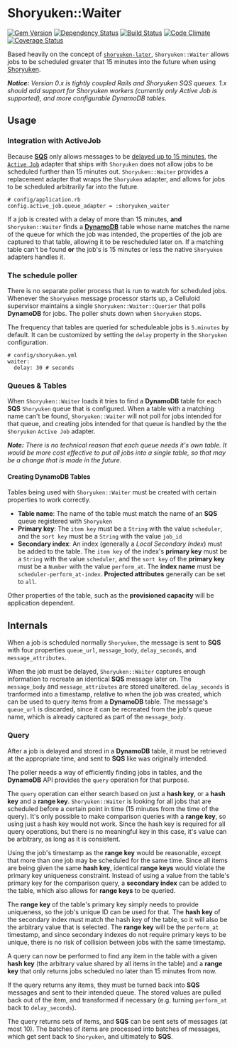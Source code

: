 # Shoryuken::Waiter

[![Gem Version](http://img.shields.io/gem/v/shoryuken-waiter.svg)](https://rubygems.org/gems/shoryuken-waiter)
[![Dependency Status](https://gemnasium.com/farski/shoryuken-waiter.svg)](https://gemnasium.com/farski/shoryuken-waiter)
[![Build Status](https://travis-ci.org/farski/shoryuken-waiter.svg)](https://travis-ci.org/farski/shoryuken-waiter)
[![Code Climate](https://codeclimate.com/github/farski/shoryuken-waiter/badges/gpa.svg)](https://codeclimate.com/github/farski/shoryuken-waiter)
[![Coverage Status](https://coveralls.io/repos/farski/shoryuken-waiter/badge.svg?branch=master&service=github)](https://coveralls.io/github/farski/shoryuken-waiter?branch=master)

Based heavily on the concept of [`shoryuken-later`](https://github.com/joekhoobyar/shoryuken-later), `Shoryuken::Waiter` allows jobs to be scheduled greater that 15 minutes into the future when using [Shoryuken](https://github.com/phstc/shoryuken).

_**Notice:** Version 0.x is tightly coupled Rails and Shoryuken SQS queues. 1.x should add support for Shoryuken workers (currently only Active Job is supported), and more configurable DynamoDB tables._

## Usage

### Integration with ActiveJob

Because **[SQS](https://aws.amazon.com/sqs/)** only allows messages to be [delayed up to 15 minutes](https://docs.aws.amazon.com/AWSSimpleQueueService/latest/APIReference/API_SendMessage.html), the [`Active Job`](http://guides.rubyonrails.org/active_job_basics.html) adapter that ships with `Shoryuken` does not allow jobs to be scheduled further than 15 minutes out. `Shoryuken::Waiter` provides a replacement adapter that wraps the `Shoryuken` adapter, and allows for jobs to be scheduled arbitrarily far into the future.
```
# config/application.rb
config.active_job.queue_adapter = :shoryuken_waiter
```

If a job is created with a delay of more than 15 minutes, **and** `Shoryuken::Waiter` finds a **[DynamoDB](https://aws.amazon.com/dynamodb/)** table whose name matches the name of the queue for which the job was intended, the properties of the job are captured to that table, allowing it to be rescheduled later on. If a matching table can't be found **or** the job's is 15 minutes or less the native `Shoryuken` adapters handles it.

### The schedule poller

There is no separate poller process that is run to watch for scheduled jobs. Whenever the `Shoryuken` message processor starts up, a Celluloid supervisor maintains a single `Shoryuken::Waiter::Querier` that polls **DynamoDB** for jobs. The poller shuts down when `Shoryuken` stops.

The frequency that tables are queried for scheduleable jobs is `5.minutes` by default. It can be customized by setting the `delay` property in the `Shoryuken` configuration.

```
# config/shoryuken.yml
waiter:
  delay: 30 # seconds
```

### Queues & Tables

When `Shoryuken::Waiter` loads it tries to find a **DynamoDB** table for each **SQS** `Shoryuken` queue that is configured. When a table with a matching name can't be found, `Shoryuken::Waiter` will not poll for jobs intended for that queue, and creating jobs intended for that queue is handled by the the `Shoryuken` `Active Job` adapter.

_**Note:** There is no technical reason that each queue needs it's own table. It would be more cost effective to put all jobs into a single table, so that may be a change that is made in the future._

#### Creating DynamoDB Tables

Tables being used with `Shoryuken::Waiter` must be created with certain properties to work correctly.

* **Table name**: The name of the table must match the name of an **SQS** queue registered with `Shoryuken`
* **Primary key**: The `item key` must be a `String` with the value `scheduler`, and the `sort key` must be a `String` with the value `job_id`
* **Secondary index**: An index (generally a *Local Secondary Index*) must be added to the table. The `item key` of the index's **primary key** must be a `String` with the value `scheduler`, and the `sort key` of the **primary key** must be a `Number` with the value `perform_at`. The **index name** must be `scheduler-perform_at-index`. **Projected attributes** generally can be set to `all`.

Other properties of the table, such as the **provisioned capacity** will be application dependent.

## Internals

When a job is scheduled normally `Shoryuken`, the message is sent to **SQS** with four properties `queue_url`, `message_body`, `delay_seconds`, and `message_attributes`.

When the job must be delayed, `Shoryuken::Waiter` captures enough information to recreate an identical **SQS** message later on. The `message_body` and `message_attributes` are stored unaltered. `delay_seconds` is tranformed into a timestamp, relative to when the job was created, which can be used to query items from a **DynamoDB** table. The message's `queue_url` is discarded, since it can be recreated from the job's queue name, which is already captured as part of the `message_body`.

### Query

After a job is delayed and stored in a **DynamoDB** table, it must be retrieved at the appropriate time, and sent to **SQS** like was originally intended.

The poller needs a way of efficiently finding jobs in tables, and the **DynamoDB** API provides the `query` operation for that purpose.

The `query` operation can either search based on just a **hash key**, or a **hash key** and a **range key**. `Shoryuken::Waiter` is looking for all jobs that are scheduled before a certain point in time (15 minutes from the time of the query). It's only possible to make comparison queries with a **range key**, so using just a hash key would not work. Since the hash key is required for all query operations, but there is no meaningful key in this case, it's value can be arbitrary, as long as it is consistent.

Using the job's timestamp as the **range key** would be reasonable, except that more than one job may be scheduled for the same time. Since all items are being given the same **hash key**, identical **range keys** would violate the primary key uniqueness constraint. Instead of using a value from the table's primary key for the comparison query, a **secondary index** can be added to the table, which also allows for **range keys** to be queried.

The **range key** of the table's primary key simply needs to provide uniqueness, so the job's unique ID can be used for that. The **hash key** of the secondary index must match the hash key of the table, so it will also be the arbitrary value that is selected. The **range key** will be the `perform_at` timestamp, and since secondary indexes do not require primary keys to be unique, there is no risk of collision between jobs with the same timestamp.

A query can now be performed to find any item in the table with a given **hash key** (the arbitrary value shared by all items in the table) and a **range key** that only returns jobs scheduled no later than 15 minutes from now.

If the query returns any items, they must be turned back into **SQS** messages and sent to their intended queue. The stored values are pulled back out of the item, and transformed if necessary (e.g. turning `perform_at` back to `delay_seconds`).

The query returns sets of items, and **SQS** can be sent sets of messages (at most 10). The batches of items are processed into batches of messages, which get sent back to `Shoryuken`, and ultimately to **SQS**.
